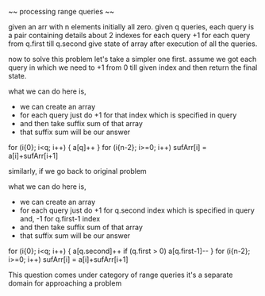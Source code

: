~~ processing range queries ~~

given an arr with n elements initially all zero.
given q queries, each query is a pair containing details about 2 indexes
for each query +1 for each query from q.first till q.second
give state of array after execution of all the queries.

now to solve this problem let's take a simpler one first.
assume we got each query in which we need to +1 from 0 till given index
and then return the final state.

what we can do here is,
- we can create an array
- for each query just do +1 for that index which is specified in query
- and then take suffix sum of that array
- that suffix sum will be our answer

for (i{0}; i<q; i++) {
    a[q]++
}
for (i{n-2}; i>=0; i++)
    sufArr[i] = a[i]+sufArr[i+1]


similarly,
if we go back to original problem

what we can do here is,
- we can create an array
- for each query just do +1 for q.second index which is specified in query
  and, -1 for q.first-1 index
- and then take suffix sum of that array
- that suffix sum will be our answer

for (i{0}; i<q; i++) {
    a[q.second]++
    if (q.first > 0) a[q.first-1]--
}
for (i{n-2}; i>=0; i++)
    sufArr[i] = a[i]+sufArr[i+1]



This question comes under category of range queries
it's a separate domain for approaching a problem
